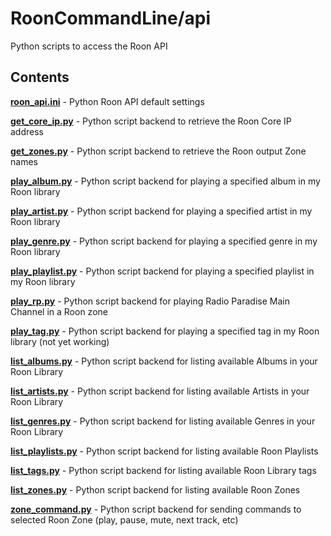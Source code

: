 # RoonCommandLine/api

Python scripts to access the Roon API

## Contents

[**roon_api.ini**](RoonCommandLine/api/roon_api.ini) - Python Roon API default settings

[**get_core_ip.py**](RoonCommandLine/api/get_core_ip.py) - Python script backend to retrieve the Roon Core IP address

[**get_zones.py**](RoonCommandLine/api/get_zones.py) - Python script backend to retrieve the Roon output Zone names

[**play_album.py**](RoonCommandLine/api/play_album.py) - Python script backend for playing a specified album in my Roon library

[**play_artist.py**](RoonCommandLine/api/play_artist.py) - Python script backend for playing a specified artist in my Roon library

[**play_genre.py**](RoonCommandLine/api/play_genre.py) - Python script backend for playing a specified genre in my Roon library

[**play_playlist.py**](RoonCommandLine/api/play_playlist.py) - Python script backend for playing a specified playlist in my Roon library

[**play_rp.py**](RoonCommandLine/api/play_rp.py) - Python script backend for playing Radio Paradise Main Channel in a Roon zone

[**play_tag.py**](RoonCommandLine/api/play_tag.py) - Python script backend for playing a specified tag in my Roon library (not yet working)

[**list_albums.py**](RoonCommandLine/api/list_albums.py) - Python script backend for listing available Albums in your Roon Library

[**list_artists.py**](RoonCommandLine/api/list_artists.py) - Python script backend for listing available Artists in your Roon Library

[**list_genres.py**](RoonCommandLine/api/list_genres.py) - Python script backend for listing available Genres in your Roon Library

[**list_playlists.py**](RoonCommandLine/api/list_playlists.py) - Python script backend for listing available Roon Playlists

[**list_tags.py**](RoonCommandLine/api/list_tags.py) - Python script backend for listing available Roon Library tags

[**list_zones.py**](RoonCommandLine/api/list_zones.py) - Python script backend for listing available Roon Zones

[**zone_command.py**](RoonCommandLine/api/zone_command.py) - Python script backend for sending commands to selected Roon Zone (play, pause, mute, next track, etc)
